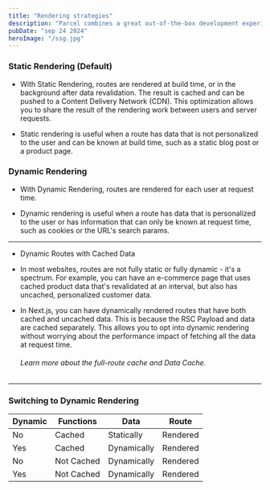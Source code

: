 ```yaml
---
title: "Rendering strategies"
description: "Parcel combines a great out-of-the-box development experience"
pubDate: "sep 24 2024"
heroImage: "/ssg.jpg"
---
```


### Static Rendering (Default)

- With Static Rendering, routes are rendered at build time, or in the background after data revalidation. The result is cached and can be pushed to a Content Delivery Network (CDN). This optimization allows you to share the result of the rendering work between users and server requests.

- Static rendering is useful when a route has data that is not personalized to the user and can be known at build time, such as a static blog post or a product page.

### Dynamic Rendering

- With Dynamic Rendering, routes are rendered for each user at request time.

- Dynamic rendering is useful when a route has data that is personalized to the user or has information that can only be known at request time, such as cookies or the URL's search params.

---

- Dynamic Routes with Cached Data

- In most websites, routes are not fully static or fully dynamic - it's a spectrum. For example, you can have an e-commerce page that uses cached product data that's revalidated at an interval, but also has uncached, personalized customer data.

- In Next.js, you can have dynamically rendered routes that have both cached and uncached data. This is because the RSC Payload and data are cached separately. This allows you to opt into dynamic rendering without worrying about the performance impact of fetching all the data at request time.

  ###### Learn more about the full-route cache and Data Cache.

---

### Switching to Dynamic Rendering

| Dynamic | Functions  | Data        | Route    |
| ------- | ---------- | ----------- | -------- |
| No      | Cached     | Statically  | Rendered |
| Yes     | Cached     | Dynamically | Rendered |
| No      | Not Cached | Dynamically | Rendered |
| Yes     | Not Cached | Dynamically | Rendered |
